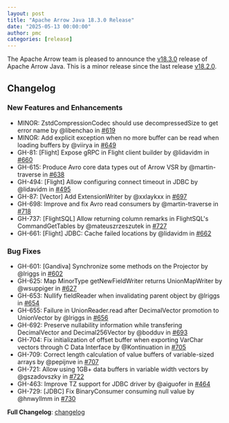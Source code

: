 ```yaml
---
layout: post
title: "Apache Arrow Java 18.3.0 Release"
date: "2025-05-13 00:00:00"
author: pmc
categories: [release]
---
```

<!--
{% comment %}
Licensed to the Apache Software Foundation (ASF) under one or more
contributor license agreements.  See the NOTICE file distributed with
this work for additional information regarding copyright ownership.
The ASF licenses this file to you under the Apache License, Version 2.0
(the "License"); you may not use this file except in compliance with
the License.  You may obtain a copy of the License at

http://www.apache.org/licenses/LICENSE-2.0

Unless required by applicable law or agreed to in writing, software
distributed under the License is distributed on an "AS IS" BASIS,
WITHOUT WARRANTIES OR CONDITIONS OF ANY KIND, either express or implied.
See the License for the specific language governing permissions and
limitations under the License.
{% endcomment %}
-->

The Apache Arrow team is pleased to announce the [v18.3.0](https://github.com/apache/arrow-java/releases/tag/v18.3.0) release of Apache Arrow Java.
This is a minor release since the last release [v18.2.0](https://github.com/apache/arrow-java/releases/tag/v18.2.0).

## Changelog

### New Features and Enhancements
* MINOR: ZstdCompressionCodec should use decompressedSize to get error name by @libenchao in [#619](https://github.com/apache/arrow-java/pull/619)
* MINOR: Add explicit exception when no more buffer can be read when loading buffers by @viirya in [#649](https://github.com/apache/arrow-java/pull/649)
* GH-81: [Flight] Expose gRPC in Flight client builder by @lidavidm in [#660](https://github.com/apache/arrow-java/pull/660)
* GH-615: Produce Avro core data types out of Arrow VSR by @martin-traverse in [#638](https://github.com/apache/arrow-java/pull/638)
* GH-494: [Flight] Allow configuring connect timeout in JDBC by @lidavidm in [#495](https://github.com/apache/arrow-java/pull/495)
* GH-87: [Vector] Add ExtensionWriter by @xxlaykxx in [#697](https://github.com/apache/arrow-java/pull/697)
* GH-698: Improve and fix Avro read consumers by @martin-traverse in [#718](https://github.com/apache/arrow-java/pull/718)
* GH-737: [FlightSQL] Allow returning column remarks in FlightSQL's CommandGetTables by @mateuszrzeszutek in [#727](https://github.com/apache/arrow-java/pull/727)
* GH-661: [Flight] JDBC: Cache failed locations by @lidavidm in [#662](https://github.com/apache/arrow-java/pull/662)

### Bug Fixes
* GH-601: [Gandiva] Synchronize some methods on the Projector by @lriggs in [#602](https://github.com/apache/arrow-java/pull/602)
* GH-625: Map MinorType getNewFieldWriter returns UnionMapWriter by @wsuppiger in [#627](https://github.com/apache/arrow-java/pull/627)
* GH-653: Nullify fieldReader when invalidating parent object by @lriggs in [#654](https://github.com/apache/arrow-java/pull/654)
* GH-655: Failure in UnionReader.read after DecimalVector promotion to UnionVector by @lriggs in [#656](https://github.com/apache/arrow-java/pull/656)
* GH-692: Preserve nullability information while transfering DecimalVector and Decimal256Vector by @bodduv in [#693](https://github.com/apache/arrow-java/pull/693)
* GH-704: Fix initialization of offset buffer when exporting VarChar vectors through C Data Interface by @Kontinuation in [#705](https://github.com/apache/arrow-java/pull/705)
* GH-709: Correct length calculation of value buffers of variable-sized arrays by @pepijnve in [#707](https://github.com/apache/arrow-java/pull/707)
* GH-721: Allow using 1GB+ data buffers in variable width vectors by @gszadovszky in [#722](https://github.com/apache/arrow-java/pull/722)
* GH-463: Improve TZ support for JDBC driver by @aiguofer in [#464](https://github.com/apache/arrow-java/pull/464)
* GH-729: [JDBC] Fix BinaryConsumer consuming null value by @hnwyllmm in [#730](https://github.com/apache/arrow-java/pull/730)

**Full Changelog**: [changelog](https://github.com/apache/arrow-java/commits/v18.3.0)
